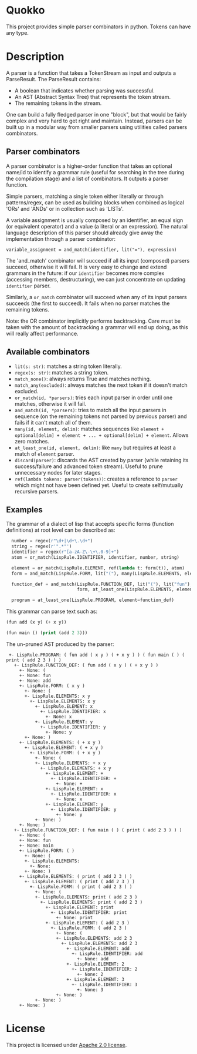 # Quokko

This project provides simple parser combinators in python. Tokens can have any type.

# Description

A parser is a function that takes a TokenStream as input and outputs a ParseResult. The ParseResult contains:

- A boolean that indicates whether parsing was successful.
- An AST (Abstract Syntax Tree) that represents the token stream.
- The remaining tokens in the stream.

One can build a fully fledged parser in one "block", but that would be fairly complex and very hard to get right and
maintain. Instead, parsers can be built up in a modular way from smaller parsers using utilities called parsers
combinators.

## Parser combinators

A parser combinator is a higher-order function that takes an optional name/id to identify a grammar rule (useful for
searching in the tree during the compilation stage) and a list of combinators. It outputs a parser function.

Simple parsers, matching a single token either literally or through patterns/regex, can be used as building blocks when
combined as logical 'ORs' and 'ANDs' or in collection such as 'LISTs'.

A variable assignment is usually composed by an identifier, an equal sign (or equivalent operator) and a value (a
literal or an expression). The natural language description of this parser should already give away the implementation
through a parser combinator:

`variable_assignment = and_match(identifier, lit("="), expression)`

The 'and_match' combinator will succeed if all its input (composed) parsers succeed, otherwise it will fail. It is very
easy to change and extend grammars in the future: if our `identifier` becomes more complex (accessing members,
destructuring), we can just concentrate on updating `identifier` parser.

Similarly, a `or_match` combinator will succeed when any of its input parsers succeeds (the first to succeed). It fails
when no parser matches the remaining tokens.

Note: the OR combinator implicitly performs backtracking. Care must be taken with the amount of backtracking a grammar
will end up doing, as this will really affect performance.

## Available combinators

- `lit(s: str)`: matches a string token literally.
- `regex(s: str)`: matches a string token.
- `match_none()`: always returns True and matches nothing.
- `match_any(excluded)`: always matches the next token if it doesn't match excluded.
- `or_match(id, *parsers)`: tries each input parser in order until one matches, otherwise it will fail.
- `and_match(id, *parsers)`: tries to match all the input parsers in sequence (on the remaining tokens not parsed by
  previous parser) and fails if it can't match all of them.
- `many(id, element, delim)`: matches sequences like `element + optional[delim] + element + ... + optional[delim] +
  element`. Allows zero matches.
- `at_least_one(id, element, delim)`: like `many` but requires at least a match of `element` parser.
- `discard(parser)`: discards the AST created by parser (while retaining its success/failure and advanced token stream).
  Useful to prune unnecessary nodes for later stages.
- `ref(lambda tokens: parser(tokens))`: creates a reference to `parser` which might not have been defined yet. Useful to
  create self/mutually recursive parsers.

## Examples

The grammar of a dialect of lisp that accepts specific forms (function definitions) at root level can be described as:

``` python
  number = regex(r"\d+|\d+\.\d+")
  string = regex(r'".*"')
  identifier = regex(r"[a-zA-Z\-\+\.0-9]+")
  atom = or_match(LispRule.IDENTIFIER, identifier, number, string)

  element = or_match(LispRule.ELEMENT, ref(lambda t: form(t)), atom)
  form = and_match(LispRule.FORM, lit("("), many(LispRule.ELEMENTS, element=element), lit(")"))

  function_def = and_match(LispRule.FUNCTION_DEF, lit("("), lit("fun"), identifier,
                           form, at_least_one(LispRule.ELEMENTS, element=element), lit(")"))

  program = at_least_one(LispRule.PROGRAM, element=function_def)
```

This grammar can parse text such as:

```lisp
(fun add (x y) (+ x y))

(fun main () (print (add 2 3)))
```

The un-pruned AST produced by the parser:

```
 +- LispRule.PROGRAM: ( fun add ( x y ) ( + x y ) ) ( fun main ( ) ( print ( add 2 3 ) ) )
   +- LispRule.FUNCTION_DEF: ( fun add ( x y ) ( + x y ) )
     +- None: (
     +- None: fun
     +- None: add
     +- LispRule.FORM: ( x y )
       +- None: (
       +- LispRule.ELEMENTS: x y
         +- LispRule.ELEMENTS: x y
           +- LispRule.ELEMENT: x
             +- LispRule.IDENTIFIER: x
               +- None: x
           +- LispRule.ELEMENT: y
             +- LispRule.IDENTIFIER: y
               +- None: y
       +- None: )
     +- LispRule.ELEMENTS: ( + x y )
       +- LispRule.ELEMENT: ( + x y )
         +- LispRule.FORM: ( + x y )
           +- None: (
           +- LispRule.ELEMENTS: + x y
             +- LispRule.ELEMENTS: + x y
               +- LispRule.ELEMENT: +
                 +- LispRule.IDENTIFIER: +
                   +- None: +
               +- LispRule.ELEMENT: x
                 +- LispRule.IDENTIFIER: x
                   +- None: x
               +- LispRule.ELEMENT: y
                 +- LispRule.IDENTIFIER: y
                   +- None: y
           +- None: )
     +- None: )
   +- LispRule.FUNCTION_DEF: ( fun main ( ) ( print ( add 2 3 ) ) )
     +- None: (
     +- None: fun
     +- None: main
     +- LispRule.FORM: ( )
       +- None: (
       +- LispRule.ELEMENTS: 
         +- None: 
       +- None: )
     +- LispRule.ELEMENTS: ( print ( add 2 3 ) )
       +- LispRule.ELEMENT: ( print ( add 2 3 ) )
         +- LispRule.FORM: ( print ( add 2 3 ) )
           +- None: (
           +- LispRule.ELEMENTS: print ( add 2 3 )
             +- LispRule.ELEMENTS: print ( add 2 3 )
               +- LispRule.ELEMENT: print
                 +- LispRule.IDENTIFIER: print
                   +- None: print
               +- LispRule.ELEMENT: ( add 2 3 )
                 +- LispRule.FORM: ( add 2 3 )
                   +- None: (
                   +- LispRule.ELEMENTS: add 2 3
                     +- LispRule.ELEMENTS: add 2 3
                       +- LispRule.ELEMENT: add
                         +- LispRule.IDENTIFIER: add
                           +- None: add
                       +- LispRule.ELEMENT: 2
                         +- LispRule.IDENTIFIER: 2
                           +- None: 2
                       +- LispRule.ELEMENT: 3
                         +- LispRule.IDENTIFIER: 3
                           +- None: 3
                   +- None: )
           +- None: )
     +- None: )
```

# License

This project is licensed under [Apache 2.0 license](LICENSE).